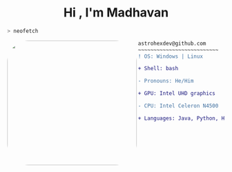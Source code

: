 <h1 align="center">Hi , I'm Madhavan </h1>

<p align="center">
</p>

```zsh
> neofetch
```

<img src="https://raw.githubusercontent.com/astrohexdev/my-assets/Main/pro/pro-2.gif" align="left" width="300" height="290" style="border-radius:50px;"/> 

```diff
astrohexdev@github.com
~~~~~~~~~~~~~~~~~~~~~~~~~~
! OS: Windows | Linux

+ Shell: bash

- Pronouns: He/Him

+ GPU: Intel UHD graphics

- CPU: Intel Celeron N4500

+ Languages: Java, Python, HTML, CSS
```
